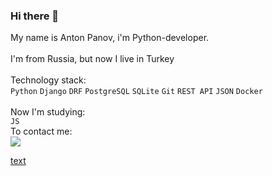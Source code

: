 ### Hi there 👋

My name is Anton Panov, i'm Python-developer.<br />
<br />
I'm from Russia, but now I live in Turkey<br />
<br />
Technology stack:<br />
`Python` `Django` `DRF` `PostgreSQL` `SQLite` `Git` `REST API` `JSON` `Docker`<br />
<br />
Now I'm studying:<br />
`JS`
<br />
To contact me:<br />
<img src="https://img.shields.io/badge/Telegram-blue?style=for-the-badge&logo=Telegram&logoColor=white"/> 

[text](ya.ru)
